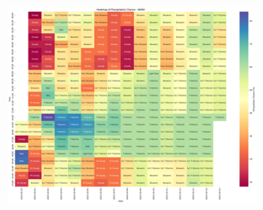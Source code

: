 ![Screenshot of the project](https://raw.githubusercontent.com/absgeoviz/dummy_data/main/heatmap_WARA.png)
